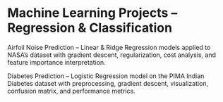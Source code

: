 # Machine Learning Projects – Regression & Classification
Airfoil Noise Prediction – Linear & Ridge Regression models applied to NASA’s dataset with gradient descent, regularization, cost analysis, and feature importance interpretation.

Diabetes Prediction – Logistic Regression model on the PIMA Indian Diabetes dataset with preprocessing, gradient descent, visualization, confusion matrix, and performance metrics.
